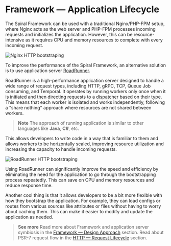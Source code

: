 # Framework — Application Lifecycle

The Spiral Framework can be used with a traditional Nginx/PHP-FPM setup, where Nginx acts as the web server and PHP-FPM
processes incoming requests and initializes the application. However, this can be resource-intensive as it requires CPU
and memory resources to complete with every incoming request.

![Nginx HTTP bootstraping](https://user-images.githubusercontent.com/773481/211190445-06c17d86-58d6-43d8-995f-36cf448714ae.jpg)

To improve the performance of the Spiral Framework, an alternative solution is to use application
server [RoadRunner](https://roadrunner.dev/).

RoadRunner is a high-performance application server designed to handle a wide range of request types, including HTTP,
gRPC, TCP, Queue Job consuming, and Temporal. It operates by running workers only once when it is initiated and then
directing requests to a [dispatcher](../framework/dispatcher.md) based on their type. This means that each worker is
isolated and works independently, following a "share nothing" approach where resources are not shared between workers.

> **Note**
> The approach of running application is similar to other languages like **Java**, **C#**, etc.

This allows developers to write code in a way that is familiar to them and allows workers to be horizontally scaled,
improving resource utilization and increasing the capacity to handle incoming requests.

![RoadRunner HTTP bootstraping](https://user-images.githubusercontent.com/773481/211197998-96b09ff1-4ede-4db0-9b1d-902e996920be.jpg)

Using RoadRunner can significantly improve the speed and efficiency by eliminating the need for
the application to go through the bootstrapping process repeatedly. This can save on CPU and memory resources and reduce
response time.

Another cool thing is that it allows developers to be a bit more flexible with how they bootstrap the application. For
example, they can load configs or routes from various sources like attributes or files without having to worry about
caching them. This can make it easier to modify and update the application as needed.

> **See more**
> Read more about Framework and application server symbiosis in the [Framework — Design Approach](../framework/design.md)
> section. Read about PSR-7 request flow in the [HTTP — Request Lifecycle](../http/lifecycle.md) section.
